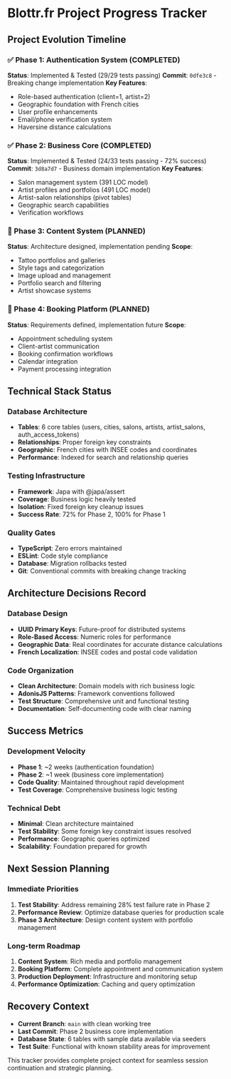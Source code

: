 # Blottr.fr Project Progress Tracker

## Project Evolution Timeline

### ✅ Phase 1: Authentication System (COMPLETED)

**Status**: Implemented & Tested (29/29 tests passing)
**Commit**: `0dfe3c8` - Breaking change implementation
**Key Features**:

- Role-based authentication (client=1, artist=2)
- Geographic foundation with French cities
- User profile enhancements
- Email/phone verification system
- Haversine distance calculations

### ✅ Phase 2: Business Core (COMPLETED)

**Status**: Implemented & Tested (24/33 tests passing - 72% success)
**Commit**: `3d8a7d7` - Business domain implementation
**Key Features**:

- Salon management system (391 LOC model)
- Artist profiles and portfolios (491 LOC model)
- Artist-salon relationships (pivot tables)
- Geographic search capabilities
- Verification workflows

### 🔄 Phase 3: Content System (PLANNED)

**Status**: Architecture designed, implementation pending
**Scope**:

- Tattoo portfolios and galleries
- Style tags and categorization
- Image upload and management
- Portfolio search and filtering
- Artist showcase systems

### 🔄 Phase 4: Booking Platform (PLANNED)

**Status**: Requirements defined, implementation future
**Scope**:

- Appointment scheduling system
- Client-artist communication
- Booking confirmation workflows
- Calendar integration
- Payment processing integration

## Technical Stack Status

### Database Architecture

- **Tables**: 6 core tables (users, cities, salons, artists, artist_salons, auth_access_tokens)
- **Relationships**: Proper foreign key constraints
- **Geographic**: French cities with INSEE codes and coordinates
- **Performance**: Indexed for search and relationship queries

### Testing Infrastructure

- **Framework**: Japa with @japa/assert
- **Coverage**: Business logic heavily tested
- **Isolation**: Fixed foreign key cleanup issues
- **Success Rate**: 72% for Phase 2, 100% for Phase 1

### Quality Gates

- **TypeScript**: Zero errors maintained
- **ESLint**: Code style compliance
- **Database**: Migration rollbacks tested
- **Git**: Conventional commits with breaking change tracking

## Architecture Decisions Record

### Database Design

- **UUID Primary Keys**: Future-proof for distributed systems
- **Role-Based Access**: Numeric roles for performance
- **Geographic Data**: Real coordinates for accurate distance calculations
- **French Localization**: INSEE codes and postal code validation

### Code Organization

- **Clean Architecture**: Domain models with rich business logic
- **AdonisJS Patterns**: Framework conventions followed
- **Test Structure**: Comprehensive unit and functional testing
- **Documentation**: Self-documenting code with clear naming

## Success Metrics

### Development Velocity

- **Phase 1**: ~2 weeks (authentication foundation)
- **Phase 2**: ~1 week (business core implementation)
- **Code Quality**: Maintained throughout rapid development
- **Test Coverage**: Comprehensive business logic testing

### Technical Debt

- **Minimal**: Clean architecture maintained
- **Test Stability**: Some foreign key constraint issues resolved
- **Performance**: Geographic queries optimized
- **Scalability**: Foundation prepared for growth

## Next Session Planning

### Immediate Priorities

1. **Test Stability**: Address remaining 28% test failure rate in Phase 2
2. **Performance Review**: Optimize database queries for production scale
3. **Phase 3 Architecture**: Design content system with portfolio management

### Long-term Roadmap

1. **Content System**: Rich media and portfolio management
2. **Booking Platform**: Complete appointment and communication system
3. **Production Deployment**: Infrastructure and monitoring setup
4. **Performance Optimization**: Caching and query optimization

## Recovery Context

- **Current Branch**: `main` with clean working tree
- **Last Commit**: Phase 2 business core implementation
- **Database State**: 6 tables with sample data available via seeders
- **Test Suite**: Functional with known stability areas for improvement

This tracker provides complete project context for seamless session continuation and strategic planning.
